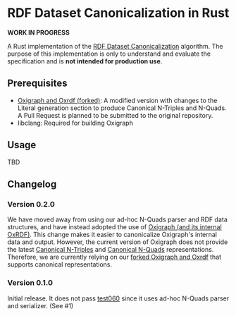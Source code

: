 # RDF Dataset Canonicalization in Rust

**WORK IN PROGRESS**

A Rust implementation of the [RDF Dataset Canonicalization](https://www.w3.org/TR/rdf-canon/) algorithm.
The purpose of this implementation is only to understand and evaluate the specification and is **not intended for production use**.

## Prerequisites

- [Oxigraph and Oxrdf (forked)](https://github.com/yamdan/oxigraph): A modified version with changes to the Literal generation section to produce Canonical N-Triples and N-Quads. A Pull Request is planned to be submitted to the original repository.
- libclang: Required for building Oxigraph

## Usage

TBD

## Changelog

### Version 0.2.0

We have moved away from using our ad-hoc N-Quads parser and RDF data structures, and have instead adopted the use of [Oxigraph (and its internal OxRDF)](https://github.com/oxigraph/oxigraph).
This change makes it easier to canonicalize Oxigraph's internal data and output.
However, the current version of Oxigraph does not provide the latest [Canonical N-Triples](https://w3c.github.io/rdf-n-triples/spec/#canonical-ntriples) and [Canonical N-Quads](https://w3c.github.io/rdf-n-quads/spec/#canonical-quads) representations.
Therefore, we are currently relying on our [forked Oxigraph and Oxrdf](https://github.com/yamdan/oxigraph) that supports canonical representations.

### Version 0.1.0

Initial release. It does not pass [test060](https://w3c.github.io/rdf-canon/tests/#manifest-urdna2015#test060) since it uses ad-hoc N-Quads parser and serializer. (See #1)
